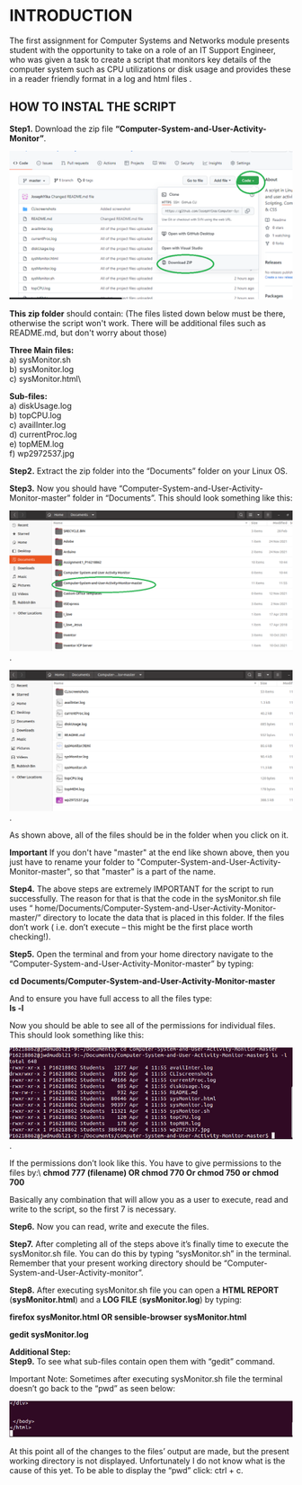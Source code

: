 # INTRODUCTION
The first assignment for Computer Systems and Networks module presents student with the opportunity to take on a role of an IT Support Engineer, who was given a task to create a script that monitors key details of the computer system such as CPU utilizations or disk usage and provides these in a reader friendly format in a log and html files .

## HOW TO INSTAL THE SCRIPT 
**Step1.** Download the zip file **“Computer-System-and-User-Activity-Monitor”**.

![](CLIscreenshots/Screenshot%202022-04-04%20124438.png)



**This zip folder** should contain: (The files listed down below must be there, otherwise the script won't work. There will be additional files such as README.md, but don't worry about those)

**Three Main files:**\
a)	sysMonitor.sh\
b)	sysMonitor.log\
c)	sysMonitor.html\

**Sub-files:**\
a)	diskUsage.log\
b)	topCPU.log\
c)	availInter.log\
d)	currentProc.log\
e)	topMEM.log\
f)	wp2972537.jpg


**Step2.** Extract the zip folder into the “Documents” folder on your Linux OS.

**Step3.** Now you should have “Computer-System-and-User-Activity-Monitor-master” folder in “Documents”. This should look something like this:

![](CLIscreenshots/277683077_653836735902379_6040129721199457901_n.png).

![](CLIscreenshots/277615369_312513990988790_7326290114053128406_n.png).

As shown above, all of the files should be in the folder when you click on it. 

**Important** If you don't have "master" at the end like shown above, then you just have to rename your folder to "Computer-System-and-User-Activity-Monitor-master", so that "master" is a part of the name. 

**Step4.** The above steps are extremely IMPORTANT for the script to run successfully. The reason for that is that  the code in the sysMonitor.sh file uses “ home/Documents/Computer-System-and-User-Activity-Monitor-master/” directory to locate the data that is placed in this folder. If the files don’t work ( i.e. don’t execute – this might be the first place worth checking!).

**Step5.** Open the terminal and from your home directory navigate to the “Computer-System-and-User-Activity-Monitor-master” by typing:

**cd Documents/Computer-System-and-User-Activity-Monitor-master**

And to ensure you have full access to all the files type:\
**ls -l**

Now you should be able to see all of the permissions for individual files. This should look something like this: 

![](CLIscreenshots/277683523_514545927049630_2176846238493031186_n.png).
 
If the permissions don’t look like this. You have to give permissions to the files by:\ 
**chmod 777 (filename)  OR chmod 770 Or chmod 750 or chmod 700**

Basically any combination that will allow you as a user to execute, read and write to the script, so the first 7 is necessary. 

**Step6.** Now you can read, write and execute the files. 

**Step7.**  After completing all of the steps above it’s finally time to execute the sysMonitor.sh file. You can do this by typing “sysMonitor.sh” in the terminal. Remember that your present working directory should be “Computer-System-and-User-Activity-monitor”. 

**Step8.** After executing sysMonitor.sh file you can open a **HTML REPORT** (**sysMonitor.html**) and a **LOG FILE** (**sysMonitor.log**) by typing:

**firefox sysMonitor.html OR sensible-browser sysMonitor.html**

**gedit sysMonitor.log**

**Additional Step:**\
**Step9.** To see what sub-files contain open them with “gedit” command. 

Important Note: Sometimes after executing sysMonitor.sh file the terminal doesn’t go back to the “pwd” as seen below:

![](CLIscreenshots/277615368_4980585948684131_580821868290438918_n.png)

At this point all of the changes to the files’ output are made, but the present working directory is not displayed. Unfortunately I do not know what is the cause of this yet. To be able to display the “pwd” click: ctrl + c. 


